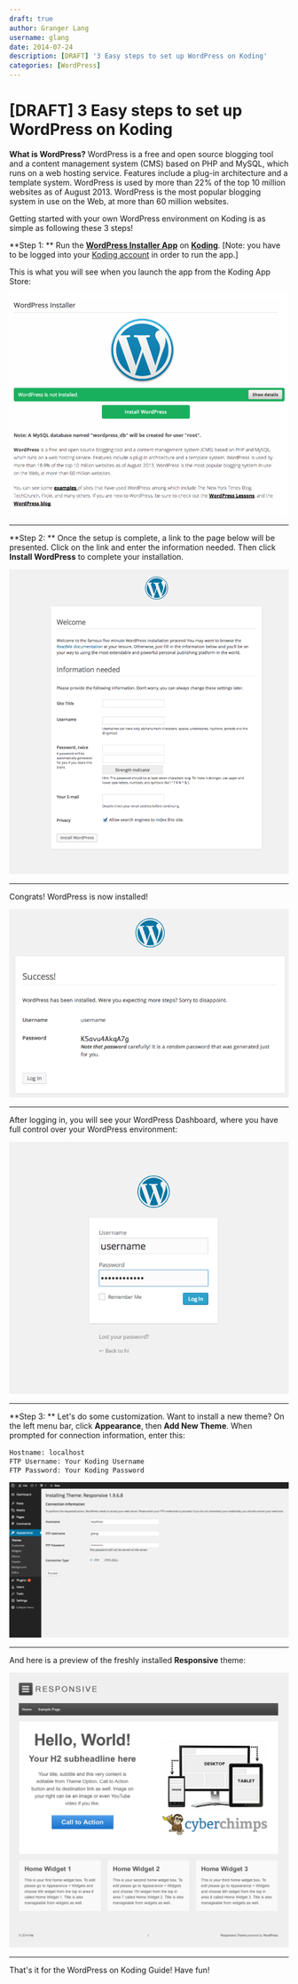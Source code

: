 ```yaml
---
draft: true
author: Granger Lang
username: glang
date: 2014-07-24
description: [DRAFT] '3 Easy steps to set up WordPress on Koding'
categories: [WordPress]
---
```


# [DRAFT] 3 Easy steps to set up WordPress on Koding

**What is WordPress?** 
WordPress is a free and open source blogging tool and a content management system (CMS) based on PHP and MySQL, which runs on a web hosting service. Features include a plug-in architecture and a template system. WordPress is used by more than 22% of the top 10 million websites as of August 2013. WordPress is the most popular blogging system in use on the Web, at more than 60 million websites.

Getting started with your own WordPress environment on Koding is as simple as following these 3 steps!

**Step 1: **
Run the [**WordPress Installer App**](https://koding.com/Wordpress) on [**Koding**](https://koding.com). [Note: you have to be 
logged into your [Koding account](https://koding.com/Login) in order to run the app.]


This is what you will see when you launch the app from the Koding App Store:


![alt tag](wp1.png)
___

**Step 2: **
Once the setup is complete, a link to the page below will be presented. Click on the link and enter the information needed. Then click **Install WordPress** to complete your installation.


![alt tag](wp2.png)
___

Congrats! WordPress is now installed!


![alt tag](wp3.png)
___

After logging in, you will see your WordPress Dashboard, where you have full control over your WordPress environment:

![alt tag](wp4.png)
___

**Step 3: **
Let's do some customization. Want to install a new theme? On the left menu bar, click **Appearance**, then **Add New Theme**. When prompted for connection information, enter this: 

```
Hostname: localhost
FTP Username: Your Koding Username
FTP Password: Your Koding Password
```


![alt tag](wp5.png)

___

And here is a preview of the freshly installed **Responsive** theme: 



![alt tag](wp6.png)


___

That's it for the WordPress on Koding Guide! Have fun!
